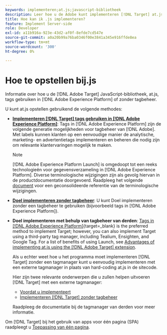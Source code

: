 ```yaml
---
keywords: implementeren;at.js;javascript-bibliotheek
description: Leer hoe u de Adobe kunt implementeren [!DNL Target] at.js JavaScript-bibliotheek met tags in Adobe Experience Platform of zonder tagbeheer.
title: Hoe kan ik .js implementeren?
feature: Implement Server-side
role: Developer
exl-id: a11b916a-923e-43d2-af0f-8efde7cd547e
source-git-commit: a0a20b99a76ba0346f00e3841a345e916ffde8ea
workflow-type: tm+mt
source-wordcount: '300'
ht-degree: 0%

---
```


# Hoe te opstellen bij.js

Informatie over hoe u de [!DNL Adobe Target] JavaScript-bibliotheek, at.js, tags gebruiken in [!DNL Adobe Experience Platform] of zonder tagbeheer.

U kunt at.js opstellen gebruikend de volgende methodes:

* **[Implementeren [!DNL Target] tags gebruiken in [!DNL Adobe Experience Platform]](https://developer.adobe.com/target/implement/client-side/atjs/how-to-deployatjs/implement-target-using-adobe-launch/)**: Tags in [!DNL Adobe Experience Platform] zijn de volgende generatie mogelijkheden voor tagbeheer van [!DNL Adobe]. Met labels kunnen klanten op een eenvoudige manier de analytische, marketing- en advertentietags implementeren en beheren die nodig zijn om relevante klantervaringen mogelijk te maken.

   >[!NOTE]
   >
   >[!DNL Adobe Experience Platform Launch] is omgedoopt tot een reeks technologieën voor gegevensverzameling in [!DNL Adobe Experience Platform]. Diverse terminologische wijzigingen zijn als gevolg hiervan in de productdocumentatie doorgevoerd. Raadpleeg het volgende [document](https://experienceleague.adobe.com/docs/experience-platform/tags/term-updates.html?lang=en) voor een geconsolideerde referentie van de terminologische wijzigingen.

* **[Doel implementeren zonder tagbeheer](https://developer.adobe.com/target/implement/client-side/atjs/how-to-deployatjs/implement-target-without-a-tag-manager/)**: U kunt Doel implementeren zonder een tagbeheer te gebruiken (bijvoorbeeld tags in [!DNL Adobe Experience Platform]).
* **Doel implementeren met behulp van tagbeheer van derden**: [Tags in [!DNL Adobe Experience Platform]](https://developer.adobe.com/target/implement/client-side/atjs/how-to-deployatjs/implement-target-using-adobe-launch/){target=_blank} is the preferred method to implement Target; however, you can also implement Target using a third-party tag manager, including Tealium, Ensighten, and Google Tag. For a list of benefits of using Launch, see [Advantages of implementing at.js using the [!DNL Adobe Target] extension](https://developer.adobe.com/target/implement/client-side/atjs/how-to-deployatjs/implement-target-using-adobe-launch/).

   Als u echter weet hoe u het programma moet implementeren [!DNL Target] zonder een tagmanager kunt u eenvoudig implementeren met een externe tagmanager in plaats van hard-coding at.js in de sitecode.

   Hier zijn twee relevante onderwerpen die u zullen helpen uitvoeren [!DNL Target] met een externe tagmanager:

   * [Voordat u implementeert](https://developer.adobe.com/target/before-implement/)
   * [Implementeren [!DNL Target] zonder tagbeheer](https://developer.adobe.com/target/implement/client-side/atjs/how-to-deployatjs/implement-target-without-a-tag-manager/)

   Raadpleeg de documentatie bij de tagmanager van derden voor meer informatie.

Om [!DNL Target] bij het gebruik van apps voor één pagina (SPA) raadpleegt u [Toepassing van één pagina](https://developer.adobe.com/target/implement/client-side/atjs/how-to-deployatjs/target-atjs-single-page-application/).
